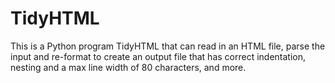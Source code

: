 TidyHTML
========
This is a Python program TidyHTML that can read in an HTML file, parse the input and re-format to create an output file that has correct indentation, nesting and a max line width of 80 characters, and more.
